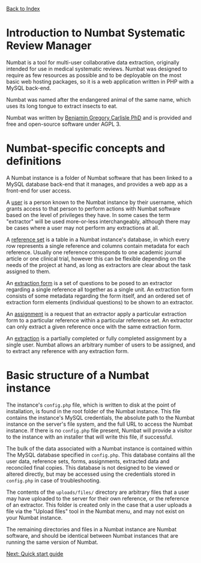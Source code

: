 [Back to Index](README.md)

# Introduction to Numbat Systematic Review Manager

Numbat is a tool for multi-user collaborative data extraction,
originally intended for use in medical systematic reviews. Numbat was
designed to require as few resources as possible and to be deployable
on the most basic web hosting packages, so it is a web application
written in PHP with a MySQL back-end.

Numbat was named after the endangered animal of the same name, which
uses its long tongue to extract insects to eat.

Numbat was written by [Benjamin Gregory Carlisle
PhD](https://bgcarlisle.com) and is provided and free and open-source
software under AGPL 3.

# Numbat-specific concepts and definitions

A Numbat instance is a folder of Numbat software that has been linked
to a MySQL database back-end that it manages, and provides a web app
as a front-end for user access.

A [user](users.md) is a person known to the Numbat instance by their
username, which grants access to that person to perform actions with
Numbat software based on the level of privileges they have. In some
cases the term "extractor" will be used more-or-less interchangeably,
although there may be cases where a user may not perform any
extractions at all.

A [reference set](references.md) is a table in a Numbat instance's
database, in which every row represents a single reference and columns
contain metadata for each reference. Usually one reference corresponds
to one academic journal article or one clinical trial, however this
can be flexible depending on the needs of the project at hand, as long
as extractors are clear about the task assigned to them.

An [extraction form](forms.md) is a set of questions to be posed to an
extractor regarding a single reference all together as a single
unit. An extraction form consists of some metadata regarding the form
itself, and an ordered set of extraction form elements (individual
questions) to be shown to an extractor.

An [assignment](assignments.md) is a request that an extractor apply a
particular extraction form to a particular reference within a
particular reference set. An extractor can only extract a given
reference once with the same extraction form.

An [extraction](extractions.md) is a partially completed or fully
completed assignment by a single user. Numbat allows an arbitrary
number of users to be assigned, and to extract any reference with any
extraction form.

# Basic structure of a Numbat instance

The instance's `config.php` file, which is written to disk at the
point of installation, is found in the root folder of the Numbat
instance. This file contains the instance's MySQL credentials, the
absolute path to the Numbat instance on the server's file system, and
the full URL to access the Numbat instance. If there is no
`config.php` file present, Numbat will provide a visitor to the
instance with an installer that will write this file, if successful.

The bulk of the data associated with a Numbat instance is contained
within The MySQL database specified in `config.php`. This database
contains all the user data, reference sets, forms, assignments,
extracted data and reconciled final copies. This database is not
designed to be viewed or altered directly, but may be accessed using
the credentials stored in `config.php` in case of troubleshooting.

The contents of the `uploads/files/` directory are arbitrary files
that a user may have uploaded to the server for their own reference,
or the reference of an extractor. This folder is created only in the
case that a user uploads a file via the "Upload files" tool in the
Numbat menu, and may not exist on your Numbat instance.

The remaining directories and files in a Numbat instance are Numbat
software, and should be identical between Numbat instances that are
running the same version of Numbat.

[Next: Quick start guide](quick-start.md)
